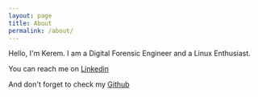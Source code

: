 ```yaml
---
layout: page
title: About
permalink: /about/
---
```


Hello, I'm Kerem.
I am a Digital Forensic Engineer and a Linux Enthusiast. 

You can reach me on [Linkedin](https://www.linkedin.com/in/kerem-g%C3%BCl-4a08591b9/)  

And don't forget to check my [Github](https://github.com/3xg3lin)
